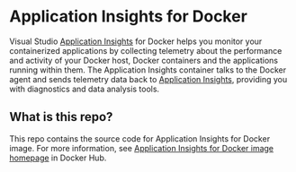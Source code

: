 Application Insights for Docker
===============================

Visual Studio [Application Insights][appinsights-overview] for Docker helps you monitor your containerized applications by collecting telemetry about the performance and activity of your Docker host, Docker containers and the applications running within them.
The Application Insights container talks to the Docker agent and sends telemetry data back to [Application Insights][appinsights-home], providing you with diagnostics and data analysis tools.

## What is this repo?

This repo contains the source code for Application Insights for Docker image.
For more information, see [Application Insights for Docker image homepage][appinsights-docker-image] in Docker Hub.

[appinsights-home]: https://azure.microsoft.com/en-us/services/application-insights/
[appinsights-overview]: https://azure.microsoft.com/en-us/documentation/articles/app-insights-overview/
[appinsights-docker-image]: https://hub.docker.com/r/microsoft/applicationinsights/